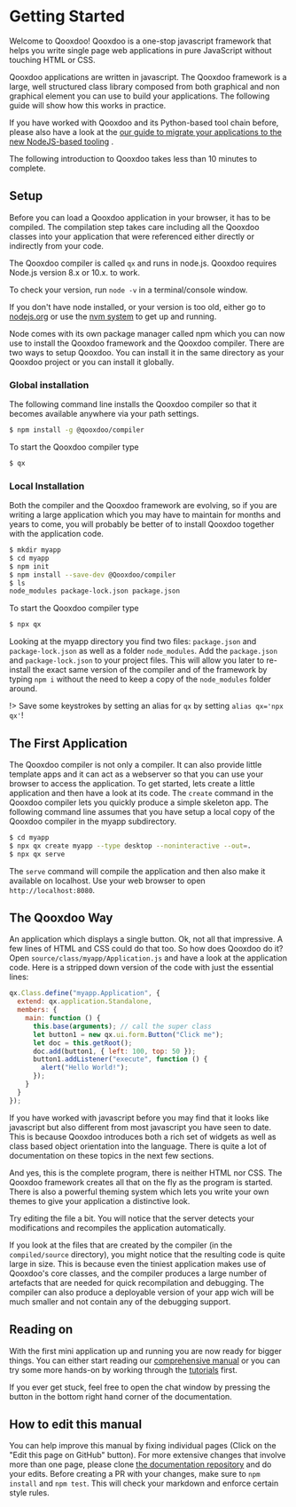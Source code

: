 # Getting Started

Welcome to Qooxdoo! Qooxdoo is a one-stop javascript framework that helps you
write single page web applications in pure JavaScript without touching HTML or
CSS.

Qooxdoo applications are written in javascript. The Qooxdoo framework is a
large, well structured class library composed from both graphical and non
graphical element you can use to build your applications. The following guide
will show how this works in practice.

If you have worked with Qooxdoo and its Python-based tool chain before, please
also have a look at the
[our guide to migrate your applications to the new NodeJS-based tooling](development/compiler/migration.md)
.

The following introduction to Qooxdoo takes less than 10 minutes to complete.

## Setup

Before you can load a Qooxdoo application in your browser, it has to be
compiled. The compilation step takes care including all the Qooxdoo classes into
your application that were referenced either directly or indirectly from your
code.

The Qooxdoo compiler is called `qx` and runs in node.js. Qooxdoo requires
Node.js version 8.x or 10.x. to work.

To check your version, run `node -v` in a terminal/console window.

If you don't have node installed, or your version is too old, either go to
[nodejs.org](https://nodejs.org) or use the
[nvm system](https://github.com/nvm-sh/nvm) to get up and running.

Node comes with its own package manager called npm which you can now use to
install the Qooxdoo framework and the Qooxdoo compiler. There are two ways to
setup Qooxdoo. You can install it in the same directory as your Qooxdoo project
or you can install it globally.

### Global installation

The following command line installs the Qooxdoo compiler so that it becomes
available anywhere via your path settings.

```bash
$ npm install -g @qooxdoo/compiler
```

To start the Qooxdoo compiler type

```bash
$ qx
```

### Local Installation

Both the compiler and the Qooxdoo framework are evolving, so if you are writing
a large application which you may have to maintain for months and years to come,
you will probably be better of to install Qooxdoo together with the application
code.

```bash
$ mkdir myapp
$ cd myapp
$ npm init
$ npm install --save-dev @Qooxdoo/compiler
$ ls
node_modules package-lock.json package.json
```

To start the Qooxdoo compiler type

```bash
$ npx qx
```

Looking at the myapp directory you find two files: `package.json` and
`package-lock.json` as well as a folder `node_modules`. Add the `package.json`
and `package-lock.json` to your project files. This will allow you later to
re-install the exact same version of the compiler and of the framework by typing
`npm i` without the need to keep a copy of the `node_modules` folder around.

!> Save some keystrokes by setting an alias for `qx` by setting
`alias qx='npx qx'`!

## The First Application

The Qooxdoo compiler is not only a compiler. It can also provide little template
apps and it can act as a webserver so that you can use your browser to access
the application. To get started, lets create a little application and then have
a look at its code. The `create` command in the Qooxdoo compiler lets you
quickly produce a simple skeleton app. The following command line assumes that
you have setup a local copy of the Qooxdoo compiler in the myapp subdirectory.

```bash
$ cd myapp
$ npx qx create myapp --type desktop --noninteractive --out=.
$ npx qx serve
```

The `serve` command will compile the application and then also make it available
on localhost. Use your web browser to open `http://localhost:8080`.

## The Qooxdoo Way

An application which displays a single button. Ok, not all that impressive. A
few lines of HTML and CSS could do that too. So how does Qooxdoo do it? Open
`source/class/myapp/Application.js` and have a look at the application code.
Here is a stripped down version of the code with just the essential lines:

```javascript
qx.Class.define("myapp.Application", {
  extend: qx.application.Standalone,
  members: {
    main: function () {
      this.base(arguments); // call the super class
      let button1 = new qx.ui.form.Button("Click me");
      let doc = this.getRoot();
      doc.add(button1, { left: 100, top: 50 });
      button1.addListener("execute", function () {
        alert("Hello World!");
      });
    }
  }
});
```

If you have worked with javascript before you may find that it looks like
javascript but also different from most javascript you have seen to date. This
is because Qooxdoo introduces both a rich set of widgets as well as class based
object orientation into the language. There is quite a lot of documentation on
these topics in the next few sections.

And yes, this is the complete program, there is neither HTML nor CSS. The
Qooxdoo framework creates all that on the fly as the program is started. There
is also a powerful theming system which lets you write your own themes to give
your application a distinctive look.

Try editing the file a bit. You will notice that the server detects your
modifications and recompiles the application automatically.

If you look at the files that are created by the compiler (in the
`compiled/source` directory), you might notice that the resulting code is quite
large in size. This is because even the tiniest application makes use of
Qooxdoo's core classes, and the compiler produces a large number of artefacts
that are needed for quick recompilation and debugging. The compiler can also
produce a deployable version of your app wich will be much smaller and not
contain any of the debugging support.

## Reading on

With the first mini application up and running you are now ready for bigger
things. You can either start reading our [comprehensive manual](contents.md) 
or you can try some more hands-on by working through the [tutorials](tutorial/)
first.

If you ever get stuck, feel free to open the chat window by pressing the button
in the bottom right hand corner of the documentation.

## How to edit this manual

You can help improve this manual by fixing individual pages (Click on the "Edit
this page on GitHub" button). For more extensive changes that involve more than
one page, please clone
[the documentation repository](https://github.com/qooxdoo/documentation) and do
your edits. Before creating a PR with your changes, make sure to `npm install`
and `npm test`. This will check your markdown and enforce certain style rules.
